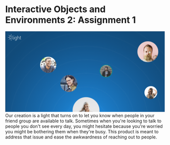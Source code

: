 # Interactive Objects and Environments 2: Assignment 1
![Alt text](productImage.png?raw=true "Title")
Our creation is a light that turns on to let you know when people in your friend group are available to talk. Sometimes when you're looking to talk to people you don't see every day, you might hesitate because you're worried you might be bothering them when they're busy. This product is meant to address that issue and ease the awkwardness of reaching out to people.
